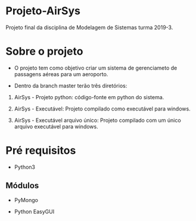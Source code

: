 # Projeto-AirSys

Projeto final da disciplina de Modelagem de Sistemas turma 2019-3.


 # Sobre o projeto

- O projeto tem como objetivo criar um sistema de gerenciameto de passagens aéreas para um aeroporto.

- Dentro da branch master terão três diretórios:

1. AirSys - Projeto python: código-fonte em python do sistema.

2. AirSys - Executável: Projeto compilado como executável para windows.

3. AirSys - Executável arquivo único: Projeto compilado com um único arquivo executável para windows.

# Pré requisitos

- Python3

## Módulos

- PyMongo

- Python EasyGUI
